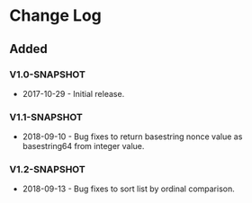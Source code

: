 # Change Log

## Added 
### V1.0-SNAPSHOT
+ 2017-10-29 - Initial release.
### V1.1-SNAPSHOT
+ 2018-09-10 - Bug fixes to return basestring nonce value as basestring64 from integer value.
### V1.2-SNAPSHOT
+ 2018-09-13 - Bug fixes to sort list by ordinal comparison.
